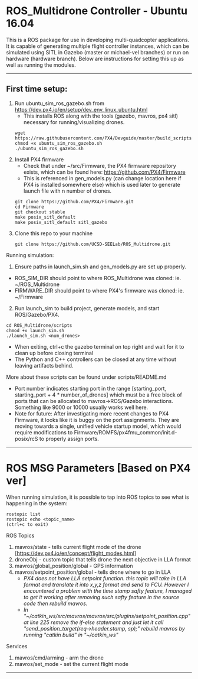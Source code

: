 # ROS_Multidrone Controller - Ubuntu 16.04
This is a ROS package for use in developing multi-quadcopter applications. It is capable of generating multiple flight controller instances, which can be simulated using SITL in Gazebo (master or michael-vel branches) or run on hardware (hardware branch). Below are instructions for setting this up as well as running the modules.
_________________________________________________________________

## First time setup:
1. Run ubuntu_sim_ros_gazebo.sh from https://dev.px4.io/en/setup/dev_env_linux_ubuntu.html
     - This installs ROS along with the tools (gazebo, mavros, px4 sitl) necessary for running/visualizing drones.
     ```
     wget https://raw.githubusercontent.com/PX4/Devguide/master/build_scripts/ubuntu_sim_ros_gazebo.sh
     chmod +x ubuntu_sim_ros_gazebo.sh
     ./ubuntu_sim_ros_gazebo.sh
     ```
2. Install PX4 firmware
    - Check that under ~/src/Firmware, the PX4 firmware repository exists, which can be found here: https://github.com/PX4/Firmware
    - This is referenced in gen_models.py (can change location here if PX4 is installed somewhere else) which is used later to generate launch file with n number of drones.
    ```
    git clone https://github.com/PX4/Firmware.git
    cd Firmware
    git checkout stable
    make posix_sitl_default
    make posix_sitl_default sitl_gazebo
    ```
3. Clone this repo to your machine
     ```
     git clone https://github.com/UCSD-SEELab/ROS_Multidrone.git
     ```
Running simulation:
1. Ensure paths in launch_sim.sh and gen_models.py are set up properly.
  - ROS_SIM_DIR should point to where ROS_Multidrone was cloned: ie. ~/ROS_Multidrone
  - FIRMWARE_DIR should point to where PX4's firmware was cloned: ie. ~/Firmware

2. Run launch_sim to build project, generate models, and start ROS/Gazebo/PX4. 
```
cd ROS_Multidrone/scripts
chmod +x launch_sim.sh
./launch_sim.sh <num_drones>
```
- When exiting, ctrl+c the gazebo terminal on top right and wait for it to clean up before closing terminal
- The Python and C++ controllers can be closed at any time without leaving artifacts behind.

More about these scripts can be found under scripts/README.md

- Port number indicates starting port in the range [starting_port, starting_port + 4 * number_of_drones] which must be a free block of ports that can be allocated to mavros->ROS/Gazebo interactions. Something like 9000 or 10000 usually works well here.
- Note for future: After investigating more recent changes to PX4 Firmware, it looks like it is buggy on the port assignments. They are moving towards a single, unified vehicle startup model, which would require modifications to Firmware/ROMFS/px4fmu_common/init.d-posix/rcS to properly assign ports.
______________________________________________________________________________
# ROS MSG Parameters [Based on PX4 ver]

When running simulation, it is possible to tap into ROS topics to see what is happening in the system:
```
rostopic list
rostopic echo <topic_name>
(ctrl+c to exit)
```

ROS Topics
1. mavros/state - tells current flight mode of the drone [https://dev.px4.io/en/concept/flight_modes.html]
2. droneObj - custom topic that tells drone the next objective in LLA format
3. mavros/global_position/global - GPS information
4. mavros/setpoint_position/global - tells drone where to go in LLA
     - *PX4 does not have LLA setpoint function. this topic will take in LLA format and 
    translate it into x,y,z format and send to FCU. However I encountered a problem
    with the time stamp safty feature, I managed to get it working after removing
    such safty feature in the source code then rebuild mavros.*
     - *In "\~/catkin_ws/src/mavros/mavros/src/plugins/setpoint_position.cpp" at line 225
    remove the if-else statement and just let it call "send_position_target(req->header.stamp, sp);"
    rebuild mavros by running "catkin build" in "\~/catkin_ws"*

Services
1. mavros/cmd/arming - arm the drone
2. mavros/set_mode - set the current flight mode
______________________________________________________________________________
